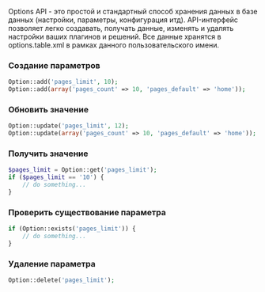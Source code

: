 Options API - это простой и стандартный способ хранения данных в базе данных (настройки, параметры, конфигурация итд).
API-интерфейс позволяет легко создавать, получать данные, изменять и удалять настройки ваших плагинов и решений. Все данные хранятся в options.table.xml в рамках данного пользовательского имени.

### Создание параметров

```php
Option::add('pages_limit', 10);
Option::add(array('pages_count' => 10, 'pages_default' => 'home'));
```


### Обновить значение

```php
Option::update('pages_limit', 12);
Option::update(array('pages_count' => 10, 'pages_default' => 'home'));
```


### Получить значение

```php
$pages_limit = Option::get('pages_limit');
if ($pages_limit == '10') {
    // do something...
}
```


### Проверить существование параметра

```php
if (Option::exists('pages_limit')) {
    // do something...        
}
```


### Удаление параметра

```php
Option::delete('pages_limit');
```
